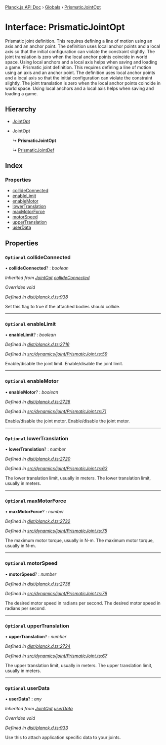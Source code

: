 [Planck.js API Doc](../README.md) › [Globals](../globals.md) › [PrismaticJointOpt](prismaticjointopt.md)

# Interface: PrismaticJointOpt

Prismatic joint definition. This requires defining a line of motion using an
axis and an anchor point. The definition uses local anchor points and a local
axis so that the initial configuration can violate the constraint slightly.
The joint translation is zero when the local anchor points coincide in world
space. Using local anchors and a local axis helps when saving and loading a
game.
Prismatic joint definition. This requires defining a line of motion using an
axis and an anchor point. The definition uses local anchor points and a local
axis so that the initial configuration can violate the constraint slightly.
The joint translation is zero when the local anchor points coincide in world
space. Using local anchors and a local axis helps when saving and loading a
game.

## Hierarchy

* [JointOpt](jointopt.md)

* JointOpt

  ↳ **PrismaticJointOpt**

  ↳ [PrismaticJointDef](prismaticjointdef.md)

## Index

### Properties

* [collideConnected](prismaticjointopt.md#optional-collideconnected)
* [enableLimit](prismaticjointopt.md#optional-enablelimit)
* [enableMotor](prismaticjointopt.md#optional-enablemotor)
* [lowerTranslation](prismaticjointopt.md#optional-lowertranslation)
* [maxMotorForce](prismaticjointopt.md#optional-maxmotorforce)
* [motorSpeed](prismaticjointopt.md#optional-motorspeed)
* [upperTranslation](prismaticjointopt.md#optional-uppertranslation)
* [userData](prismaticjointopt.md#optional-userdata)

## Properties

### `Optional` collideConnected

• **collideConnected**? : *boolean*

*Inherited from [JointOpt](jointopt.md).[collideConnected](jointopt.md#optional-collideconnected)*

*Overrides void*

*Defined in [dist/planck.d.ts:938](https://github.com/shakiba/planck.js/blob/3ede11b/dist/planck.d.ts#L938)*

Set this flag to true if the attached bodies
should collide.

___

### `Optional` enableLimit

• **enableLimit**? : *boolean*

*Defined in [dist/planck.d.ts:2716](https://github.com/shakiba/planck.js/blob/3ede11b/dist/planck.d.ts#L2716)*

*Defined in [src/dynamics/joint/PrismaticJoint.ts:59](https://github.com/shakiba/planck.js/blob/3ede11b/src/dynamics/joint/PrismaticJoint.ts#L59)*

Enable/disable the joint limit.
Enable/disable the joint limit.

___

### `Optional` enableMotor

• **enableMotor**? : *boolean*

*Defined in [dist/planck.d.ts:2728](https://github.com/shakiba/planck.js/blob/3ede11b/dist/planck.d.ts#L2728)*

*Defined in [src/dynamics/joint/PrismaticJoint.ts:71](https://github.com/shakiba/planck.js/blob/3ede11b/src/dynamics/joint/PrismaticJoint.ts#L71)*

Enable/disable the joint motor.
Enable/disable the joint motor.

___

### `Optional` lowerTranslation

• **lowerTranslation**? : *number*

*Defined in [dist/planck.d.ts:2720](https://github.com/shakiba/planck.js/blob/3ede11b/dist/planck.d.ts#L2720)*

*Defined in [src/dynamics/joint/PrismaticJoint.ts:63](https://github.com/shakiba/planck.js/blob/3ede11b/src/dynamics/joint/PrismaticJoint.ts#L63)*

The lower translation limit, usually in meters.
The lower translation limit, usually in meters.

___

### `Optional` maxMotorForce

• **maxMotorForce**? : *number*

*Defined in [dist/planck.d.ts:2732](https://github.com/shakiba/planck.js/blob/3ede11b/dist/planck.d.ts#L2732)*

*Defined in [src/dynamics/joint/PrismaticJoint.ts:75](https://github.com/shakiba/planck.js/blob/3ede11b/src/dynamics/joint/PrismaticJoint.ts#L75)*

The maximum motor torque, usually in N-m.
The maximum motor torque, usually in N-m.

___

### `Optional` motorSpeed

• **motorSpeed**? : *number*

*Defined in [dist/planck.d.ts:2736](https://github.com/shakiba/planck.js/blob/3ede11b/dist/planck.d.ts#L2736)*

*Defined in [src/dynamics/joint/PrismaticJoint.ts:79](https://github.com/shakiba/planck.js/blob/3ede11b/src/dynamics/joint/PrismaticJoint.ts#L79)*

The desired motor speed in radians per second.
The desired motor speed in radians per second.

___

### `Optional` upperTranslation

• **upperTranslation**? : *number*

*Defined in [dist/planck.d.ts:2724](https://github.com/shakiba/planck.js/blob/3ede11b/dist/planck.d.ts#L2724)*

*Defined in [src/dynamics/joint/PrismaticJoint.ts:67](https://github.com/shakiba/planck.js/blob/3ede11b/src/dynamics/joint/PrismaticJoint.ts#L67)*

The upper translation limit, usually in meters.
The upper translation limit, usually in meters.

___

### `Optional` userData

• **userData**? : *any*

*Inherited from [JointOpt](jointopt.md).[userData](jointopt.md#optional-userdata)*

*Overrides void*

*Defined in [dist/planck.d.ts:933](https://github.com/shakiba/planck.js/blob/3ede11b/dist/planck.d.ts#L933)*

Use this to attach application specific data to your joints.
